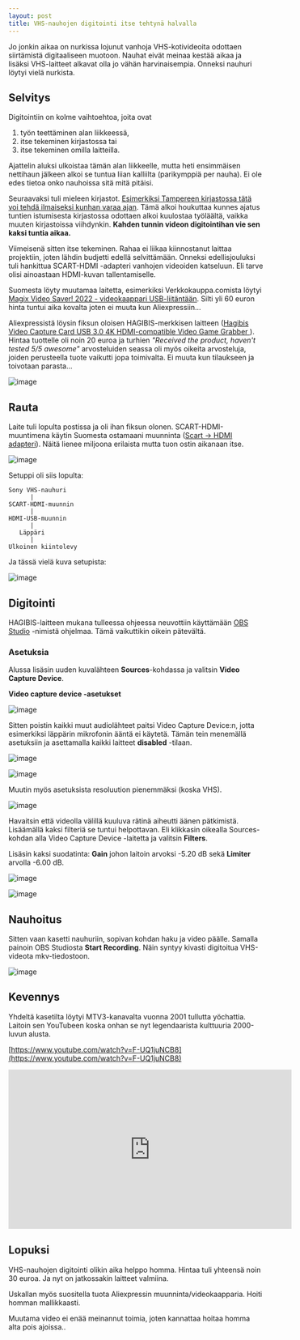 ```yaml
---
layout: post
title: VHS-nauhojen digitointi itse tehtynä halvalla
---
```


Jo jonkin aikaa on nurkissa lojunut vanhoja VHS-kotivideoita odottaen siirtämistä digitaaliseen muotoon. Nauhat eivät meinaa kestää aikaa ja lisäksi VHS-laitteet alkavat olla jo vähän harvinaisempia. Onneksi nauhuri löytyi vielä nurkista.

## Selvitys

Digitointiin on kolme vaihtoehtoa, joita ovat

1. työn teettäminen alan liikkeessä,
2. itse tekeminen kirjastossa tai
3. itse tekeminen omilla laitteilla.

Ajattelin aluksi ulkoistaa tämän alan liikkeelle, mutta heti ensimmäisen nettihaun jälkeen alkoi se tuntua liian kalliilta (parikymppiä per nauha). Ei ole edes tietoa onko nauhoissa sitä mitä pitäisi.

Seuraavaksi tuli mieleen kirjastot. [Esimerkiksi Tampereen kirjastossa tätä voi tehdä ilmaiseksi kunhan varaa ajan](https://www.tampere.fi/kirjastot/kirjastojen-tietokoneet-ja-laitteet/digitointi-ja-editointi-kirjastoissa). Tämä alkoi houkuttaa kunnes ajatus tuntien istumisesta kirjastossa odottaen alkoi kuulostaa työläältä, vaikka muuten kirjastoissa viihdynkin. **Kahden tunnin videon digitointihan vie sen kaksi tuntia aikaa.**

Viimeisenä sitten itse tekeminen. Rahaa ei liikaa kiinnostanut laittaa projektiin, joten lähdin budjetti edellä selvittämään. Onneksi edellisjouluksi tuli hankittua SCART-HDMI -adapteri vanhojen videoiden katseluun. Eli tarve olisi ainoastaan HDMI-kuvan tallentamiselle.

Suomesta löyty muutamaa laitetta, esimerkiksi Verkkokauppa.comista löytyi [Magix Video Saver! 2022 - videokaappari USB-liitäntään](https://www.verkkokauppa.com/fi/product/715712/Magix-Video-Saver-2022-videokaappari-USB-liitantaan). Silti yli 60 euron hinta tuntui aika kovalta joten ei muuta kun Aliexpressiin...

Aliexpressistä löysin fiksun oloisen HAGIBIS-merkkisen laitteen ([Hagibis Video Capture Card USB 3.0 4K HDMI-compatible Video Game Grabber ](https://www.aliexpress.com/item/1005001773724519.html)). Hintaa tuottelle oli noin 20 euroa ja turhien *"Received the product, haven't tested 5/5 awesome"* arvosteluiden seassa oli myös oikeita arvosteluja, joiden perusteella tuote vaikutti jopa toimivalta. Ei muuta kun tilaukseen ja toivotaan parasta... 

![image](https://user-images.githubusercontent.com/13457157/201733293-13fa9a4a-109f-4fd4-8735-6c13176c1986.png)

## Rauta

Laite tuli lopulta postissa ja oli ihan fiksun olonen. SCART-HDMI-muuntimena käytin Suomesta ostamaani muunninta ([Scart -> HDMI adapteri](https://holvi.com/shop/digiankka/product/039777a9792405e2bdc698a4860cd20e/)). Näitä lienee miljoona erilaista mutta tuon ostin aikanaan itse.

![image](https://user-images.githubusercontent.com/13457157/201735217-a93fdabc-52b2-464e-8850-fdb0d02255e3.png)

Setuppi oli siis lopulta:
```
Sony VHS-nauhuri
      |
SCART-HDMI-muunnin
      |
HDMI-USB-muunnin
      |
   Läppäri
      |
Ulkoinen kiintolevy
```

Ja tässä vielä kuva setupista:

![image](https://user-images.githubusercontent.com/13457157/201735556-4cf7c8eb-3924-40df-956c-e886d263d383.png)


## Digitointi

HAGIBIS-laitteen mukana tulleessa ohjeessa neuvottiin käyttämään [OBS Studio](https://obsproject.com/) -nimistä ohjelmaa. Tämä vaikuttikin oikein pätevältä.

### Asetuksia

Alussa lisäsin uuden kuvalähteen **Sources**-kohdassa ja valitsin **Video Capture Device**.

**Video capture device -asetukset**

![image](https://user-images.githubusercontent.com/13457157/201736933-f781aa1d-263f-452d-9c60-80cb6c243386.png)

Sitten poistin kaikki muut audiolähteet paitsi Video Capture Device:n, jotta esimerkiksi läppärin mikrofonin ääntä ei käytetä. Tämän tein menemällä asetuksiin ja asettamalla kaikki laitteet **disabled** -tilaan.


![image](https://user-images.githubusercontent.com/13457157/201738238-e488da78-e962-4444-bf0d-6defaf73e3b1.png)

![image](https://user-images.githubusercontent.com/13457157/201737981-f4850c54-e094-4b76-bec8-da3c520e79a4.png)


Muutin myös asetuksista resoluution pienemmäksi (koska VHS).

![image](https://user-images.githubusercontent.com/13457157/201738600-6543b5ab-f1d9-4a75-804e-1bfad7556a8d.png)

Havaitsin että videolla välillä kuuluva rätinä aiheutti äänen pätkimistä. Lisäämällä kaksi filteriä se tuntui helpottavan. Eli klikkasin oikealla Sources-kohdan alla Video Capture Device -laitetta ja valitsin **Filters**. 

Lisäsin kaksi suodatinta: **Gain** johon laitoin arvoksi -5.20 dB sekä **Limiter** arvolla -6.00 dB.

![image](https://user-images.githubusercontent.com/13457157/201737836-b99311b8-b367-421c-97fc-a2af79c29633.png)


![image](https://user-images.githubusercontent.com/13457157/201737890-9152ea85-e2f1-4be3-9dc6-9463ee13cd82.png)


## Nauhoitus

Sitten vaan kasetti nauhuriin, sopivan kohdan haku ja video päälle. Samalla painoin OBS Studiosta **Start Recording**. Näin syntyy kivasti digitoitua VHS-videota mkv-tiedostoon.

![image](https://user-images.githubusercontent.com/13457157/201743170-76cd3936-7592-413d-b312-aaa63a5835c0.png)

## Kevennys

Yhdeltä kasetilta löytyi MTV3-kanavalta vuonna 2001 tullutta yöchattia. Laitoin sen YouTubeen koska onhan se nyt legendaarista kulttuuria 2000-luvun alusta.

[https://www.youtube.com/watch?v=F-UQ1juNCB8](https://www.youtube.com/watch?v=F-UQ1juNCB8)

<iframe width="560" height="315" src="https://www.youtube.com/embed/F-UQ1juNCB8" title="YouTube video player" frameborder="0" allow="accelerometer; autoplay; clipboard-write; encrypted-media; gyroscope; picture-in-picture" allowfullscreen></iframe>

## Lopuksi

VHS-nauhojen digitointi olikin aika helppo homma. Hintaa tuli yhteensä noin 30 euroa. Ja nyt on jatkossakin laitteet valmiina.

Uskallan myös suositella tuota Aliexpressin muunninta/videokaapparia. Hoiti homman mallikkaasti.

Muutama video ei enää meinannut toimia, joten kannattaa hoitaa homma alta pois ajoissa..
